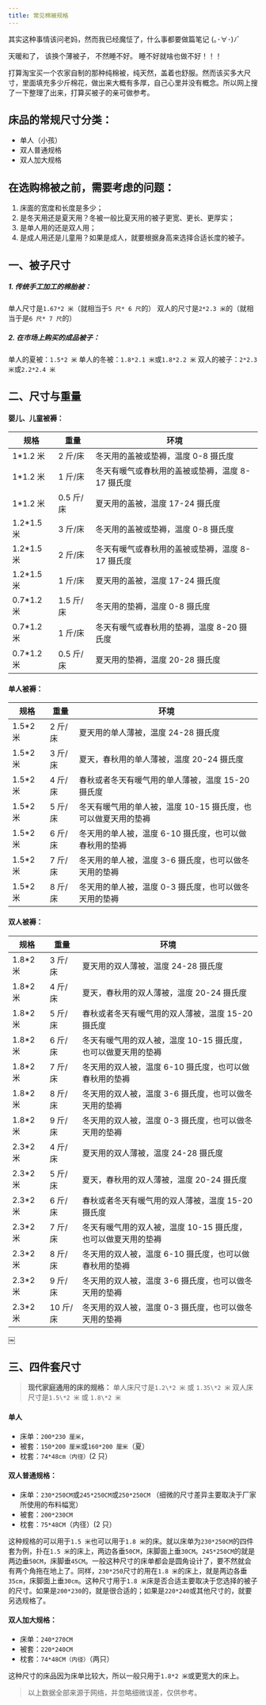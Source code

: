 ```yaml
---
title: 常见棉被规格
---
```

其实这种事情该问老妈，然而我已经魔怔了，什么事都要做篇笔记 (｡･∀･)ﾉﾞ

<!-- more -->

天暖和了，
该换个薄被子，
不然睡不好。
睡不好就啥也做不好！！！

打算淘宝买一个农家自制的那种纯棉被，纯天然，盖着也舒服。然而该买多大尺寸，里面填充多少斤棉花，做出来大概有多厚，自己心里并没有概念。所以网上搜了一下整理了出来，打算买被子的亲可做参考。

## 床品的常规尺寸分类：

-   单人（小孩）
-   双人普通规格
-   双人加大规格

## 在选购棉被之前，需要考虑的问题：

1.  床面的宽度和长度是多少；
2.  是冬天用还是夏天用？冬被一般比夏天用的被子更宽、更长、更厚实；
3.  是单人用的还是双人用；
4.  是成人用还是儿童用？如果是成人，就要根据身高来选择合适长度的被子。

## 一、被子尺寸

##### 1. 传统手工加工的棉胎被：
单人尺寸是`1.67*2 米`（就相当于`5 尺* 6 尺`的）
双人的尺寸是`2*2.3 米`的（就相当于是`6 尺* 7 尺`的）
##### 2. 在市场上购买的成品被子：
单人的夏被：`1.5*2 米`
单人的冬被：`1.8*2.1 米`或`1.8*2.2 米`
双人的被子：`2*2.3 米`或`2.2*2.4 米`

## 二、尺寸与重量

#### 婴儿、儿童被褥：

| 规格 | 重量 | 环境 |
|--|--|--|
| 1\*1.2 米 | 2 斤/床 | 冬天用的盖被或垫褥，温度 0-8 摄氏度 |
| 1\*1.2 米 | 1 斤/床 | 冬天有暖气或春秋用的盖被或垫褥，温度 8-17 摄氏度 |
| 1\*1.2 米 | 0.5 斤/床 | 夏天用的盖被，温度 17-24 摄氏度 |
| 1.2\*1.5 米 | 3 斤/床 | 冬天用的盖被或垫褥，温度 0-8 摄氏度 |
| 1.2\*1.5 米 | 2 斤/床 | 冬天有暖气或春秋用的盖被或垫褥，温度 8-17 摄氏度 |
| 1.2\*1.5 米 | 1 斤/床 | 夏天用的盖被，温度 17-24 摄氏度 |
| 0.7\*1.2 米 | 1.5 斤/床 | 冬天用的垫褥，温度 0-8 摄氏度 |
| 0.7\*1.2 米 | 1 斤/床 | 冬天有暖气或春秋用的垫褥，温度 8-20 摄氏度 |
| 0.7\*1.2 米 | 0.5 斤/床 | 夏天用的垫褥，温度 20-28 摄氏度 |

#### 单人被褥：

| 规格 | 重量 | 环境 |
|--|--|--|
| 1.5\*2 米 | 2 斤/床 | 夏天用的单人薄被，温度 24-28 摄氏度 |
| 1.5\*2 米 | 3 斤/床 | 夏天，春秋用的单人薄被，温度 20-24 摄氏度 |
| 1.5\*2 米 | 4 斤/床 | 春秋或者冬天有暖气用的单人薄被，温度 15-20 摄氏度 |
| 1.5\*2 米 | 5 斤/床 | 冬天有暖气用的单人被，温度 10-15 摄氏度，也可以做夏天用的垫褥 |
| 1.5\*2 米 | 6 斤/床 | 冬天用的单人被，温度 6-10 摄氏度，也可以做春秋用的垫褥 |
| 1.5\*2 米 | 7 斤/床 | 冬天用的单人被，温度 3-6 摄氏度，也可以做冬天用的垫褥 |
| 1.5\*2 米 | 8 斤/床 | 冬天用的单人被，温度 0-3 摄氏度，也可以做冬天用的垫褥 |

#### 双人被褥：

| 规格 | 重量 | 环境 |
|--|--|--|
| 1.8\*2 米 | 3 斤/床 | 夏天用的双人薄被，温度 24-28 摄氏度 |
| 1.8\*2 米 | 4 斤/床 | 夏天，春秋用的双人薄被，温度 20-24 摄氏度 |
| 1.8\*2 米 | 5 斤/床 | 春秋或者冬天有暖气用的双人薄被，温度 15-20 摄氏度 |
| 1.8\*2 米 | 6 斤/床 | 冬天有暖气用的双人被，温度 10-15 摄氏度，也可以做夏天用的垫褥 |
| 1.8\*2 米 | 7 斤/床 | 冬天用的双人被，温度 6-10 摄氏度，也可以做春秋用的垫褥 |
| 1.8\*2 米 | 8 斤/床 | 冬天用的双人被，温度 3-6 摄氏度，也可以做冬天用的垫褥 |
| 1.8\*2 米 | 9 斤/床 | 冬天用的双人被，温度 0-3 摄氏度，也可以做冬天用的垫褥 |
| 2.3\*2 米 | 4 斤/床 | 夏天用的双人薄被，温度 24-28 摄氏度 |
| 2.3\*2 米 | 5 斤/床 | 夏天，春秋用的双人薄被，温度 20-24 摄氏度 |
| 2.3\*2 米 | 6 斤/床 | 春秋或者冬天有暖气用的双人薄被，温度 15-20 摄氏度 |
| 2.3\*2 米 | 7 斤/床 | 冬天有暖气用的双人被，温度 10-15 摄氏度，也可以做夏天用的垫褥 |
| 2.3\*2 米 | 8 斤/床 | 冬天用的双人被，温度 6-10 摄氏度，也可以做春秋用的垫褥 |
| 2.3\*2 米 | 9 斤/床 | 冬天用的双人被，温度 3-6 摄氏度，也可以做冬天用的垫褥 |
| 2.3\*2 米 | 10 斤/床 | 冬天用的双人被，温度 0-3 摄氏度，也可以做冬天用的垫褥 |
￼
## 三、四件套尺寸

> **现代家庭通用的床的规格：**
> 单人床尺寸是`1.2\*2 米` 或 `1.35\*2 米`
> 双人床尺寸是`1.5\*2 米` 或 `1.8\*2 米`

#### 单人
- 床单：`200*230 厘米`，
- 被套：`150*200 厘米`或`160*200 厘米`（夏）
- 枕套：`74*48cm（内径）`(2 只）

#### 双人普通规格：
- 床单：`230*250CM`或`245*250CM`或`250*250CM`
  （细微的尺寸差异主要取决于厂家所使用的布料幅宽）
- 被套：`200*230CM`
- 枕套：`75*48CM`（内径）(2 只）

这种规格的可以用于`1.5 米`也可以用于`1.8 米`的床。就以床单为`230*250CM`的四件套为例，扑在`1.5 米`的床上，两边各垂`50CM`，床脚面上垂`30CM`。`245*250CM`的就是两边垂`50CM`，床脚垂`45CM`。一般这种尺寸的床单都会是圆角设计了，要不然就会有两个角拖在地上了。同样，`230*250`尺寸的用在`1.8 米`的床上，就是两边各垂`35cm`，床脚面上垂`30cm`。这种尺寸用于`1.8 米`床是否合适主要取决于您选择的被子的尺寸。如果是`200*230`的，就是很合适的；如果是`220*240`或其他尺寸的，就要另选规格了。

#### 双人加大规格：

- 床单：`240*270CM`
- 被套：`220*240CM`
- 枕套：`74*48CM（内径）`（两只）

这种尺寸的床品因为床单比较大，所以一般只用于`1.8*2 米`或更宽大的床上。

> 以上数据全部来源于网络，并忽略细微误差，仅供参考。
